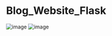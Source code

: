 # Blog_Website_Flask
![image](https://user-images.githubusercontent.com/67830778/179625235-685607d1-92f8-4f40-a7a8-a345c9eb4c79.png)
![image](https://user-images.githubusercontent.com/67830778/179625260-8ba45665-d4c3-4fc2-80e5-6591ca97a410.png)
